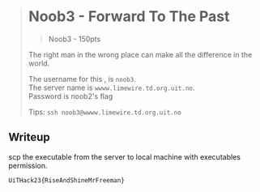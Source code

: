 ># Noob3 - Forward To The Past
>>    Noob3 - 150pts
>
>The right man in the wrong place can make all the difference in the world.
>
>
>The username for this , is `noob3`.  
>The server name is `wwww.limewire.td.org.uit.no`.  
>Password is noob2's flag
>
>Tips:
>`ssh noob3@wwww.limewire.td.org.uit.no`

## Writeup
scp the executable from the server to local machine with executables permission.

```
UiTHack23{RiseAndShineMrFreeman}
```